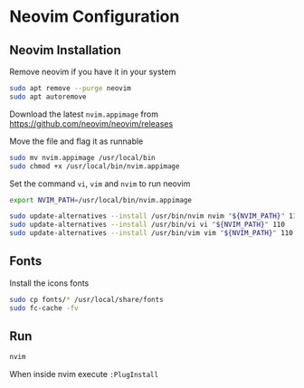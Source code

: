 # Neovim Configuration

## Neovim Installation

Remove neovim if you have it in your system

```sh
sudo apt remove --purge neovim
sudo apt autoremove
```

Download the latest `nvim.appimage` from https://github.com/neovim/neovim/releases

Move the file and flag it as runnable

```sh
sudo mv nvim.appimage /usr/local/bin
sudo chmod +x /usr/local/bin/nvim.appimage
```

Set the command `vi`, `vim` and `nvim` to run neovim

```sh
export NVIM_PATH=/usr/local/bin/nvim.appimage

sudo update-alternatives --install /usr/bin/nvim nvim "${NVIM_PATH}" 110
sudo update-alternatives --install /usr/bin/vi vi "${NVIM_PATH}" 110
sudo update-alternatives --install /usr/bin/vim vim "${NVIM_PATH}" 110
```

## Fonts

Install the icons fonts

```sh
sudo cp fonts/* /usr/local/share/fonts
sudo fc-cache -fv
```

## Run

```sh
nvim
```

When inside nvim execute ```:PlugInstall```

